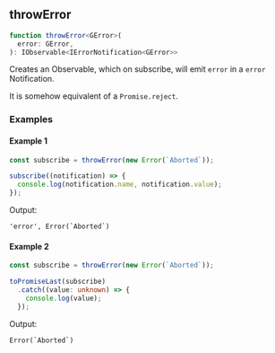 ## throwError

```ts
function throwError<GError>(
  error: GError,
): IObservable<IErrorNotification<GError>>
```

Creates an Observable, which on subscribe, will emit `error` in a `error` Notification.

It is somehow equivalent of a `Promise.reject`.

### Examples

#### Example 1

```ts
const subscribe = throwError(new Error(`Aborted`));

subscribe((notification) => {
  console.log(notification.name, notification.value);
});
```


Output:

```text
'error', Error(`Aborted`)
```

#### Example 2

```ts
const subscribe = throwError(new Error(`Aborted`));

toPromiseLast(subscribe)
  .catch((value: unknown) => {
    console.log(value);
  });
```


Output:

```text
Error(`Aborted`)
```
